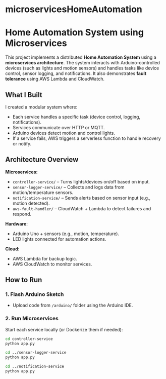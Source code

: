# microservicesHomeAutomation
# Home Automation System using Microservices

This project implements a distributed **Home Automation System** using a **microservices architecture**. The system interacts with Arduino-controlled devices (such as lights and motion sensors) and handles tasks like device control, sensor logging, and notifications. It also demonstrates **fault tolerance** using AWS Lambda and CloudWatch.

## What I Built

I created a modular system where:
- Each service handles a specific task (device control, logging, notifications).
- Services communicate over HTTP or MQTT.
- Arduino devices detect motion and control lights.
- If a service fails, AWS triggers a serverless function to handle recovery or notify.

## Architecture Overview

**Microservices:**
- `controller-service/` – Turns lights/devices on/off based on input.
- `sensor-logger-service/` – Collects and logs data from motion/temperature sensors.
- `notification-service/` – Sends alerts based on sensor input (e.g., motion detected).
- `aws-fault-handler/` – CloudWatch + Lambda to detect failures and respond.

**Hardware:**
- Arduino Uno + sensors (e.g., motion, temperature).
- LED lights connected for automation actions.

**Cloud:**
- AWS Lambda for backup logic.
- AWS CloudWatch to monitor services.

## How to Run

### 1. Flash Arduino Sketch
- Upload code from `/arduino/` folder using the Arduino IDE.

### 2. Run Microservices
Start each service locally (or Dockerize them if needed):

```bash
cd controller-service
python app.py

cd ../sensor-logger-service
python app.py

cd ../notification-service
python app.py
